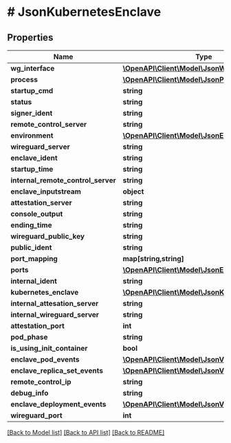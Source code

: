 # # JsonKubernetesEnclave

## Properties

Name | Type | Description | Notes
------------ | ------------- | ------------- | -------------
**wg_interface** | [**\OpenAPI\Client\Model\JsonWireguardInterface**](JsonWireguardInterface.md) |  | [optional]
**process** | [**\OpenAPI\Client\Model\JsonProcess**](JsonProcess.md) |  | [optional]
**startup_cmd** | **string** |  | [optional]
**status** | **string** |  | [optional]
**signer_ident** | **string** |  | [optional]
**remote_control_server** | **string** |  | [optional]
**environment** | [**\OpenAPI\Client\Model\JsonEnvironment**](JsonEnvironment.md) |  | [optional]
**wireguard_server** | **string** |  | [optional]
**enclave_ident** | **string** |  | [optional]
**startup_time** | **string** |  | [optional]
**internal_remote_control_server** | **string** |  | [optional]
**enclave_inputstream** | **object** |  | [optional]
**attestation_server** | **string** |  | [optional]
**console_output** | **string** |  | [optional]
**ending_time** | **string** |  | [optional]
**wireguard_public_key** | **string** |  | [optional]
**public_ident** | **string** |  | [optional]
**port_mapping** | **map[string,string]** |  | [optional]
**ports** | [**\OpenAPI\Client\Model\JsonEnclavePort[]**](JsonEnclavePort.md) |  | [optional]
**internal_ident** | **string** |  | [optional]
**kubernetes_enclave** | [**\OpenAPI\Client\Model\JsonKubernetesEnclave**](JsonKubernetesEnclave.md) |  | [optional]
**internal_attesation_server** | **string** |  | [optional]
**internal_wireguard_server** | **string** |  | [optional]
**attestation_port** | **int** |  | [optional]
**pod_phase** | **string** |  | [optional]
**is_using_init_container** | **bool** |  | [optional]
**enclave_pod_events** | [**\OpenAPI\Client\Model\JsonV1EventList**](JsonV1EventList.md) |  | [optional]
**enclave_replica_set_events** | [**\OpenAPI\Client\Model\JsonV1EventList**](JsonV1EventList.md) |  | [optional]
**remote_control_ip** | **string** |  | [optional]
**debug_info** | **string** |  | [optional]
**enclave_deployment_events** | [**\OpenAPI\Client\Model\JsonV1EventList**](JsonV1EventList.md) |  | [optional]
**wireguard_port** | **int** |  | [optional]

[[Back to Model list]](../../README.md#models) [[Back to API list]](../../README.md#endpoints) [[Back to README]](../../README.md)
